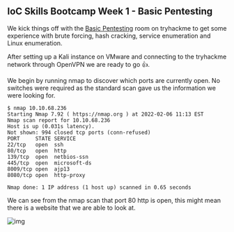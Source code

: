 ## IoC Skills Bootcamp Week 1 - Basic Pentesting

We kick things off with the [Basic Pentesting](https://tryhackme.com/room/basicpentestingjt) room on tryhackme to get some experience with brute forcing, hash cracking, service enumeration and Linux enumeration.

After setting up a Kali instance on VMware and connecting to the tryhackme network through OpenVPN we are ready to go 👍.

We begin by running nmap to discover which ports are currently open. No switches were required as the standard scan gave us the information we were looking for. 

```
$ nmap 10.10.68.236 
Starting Nmap 7.92 ( https://nmap.org ) at 2022-02-06 11:13 EST
Nmap scan report for 10.10.68.236
Host is up (0.031s latency).
Not shown: 994 closed tcp ports (conn-refused)
PORT     STATE SERVICE
22/tcp   open  ssh
80/tcp   open  http
139/tcp  open  netbios-ssn
445/tcp  open  microsoft-ds
8009/tcp open  ajp13
8080/tcp open  http-proxy

Nmap done: 1 IP address (1 host up) scanned in 0.65 seconds
```
We can see from the nmap scan that port 80 http is open, this might mean there is a website that we are able to look at. 

![img](/assets/images/UndergoingMaintenanceSmall.PNG)
